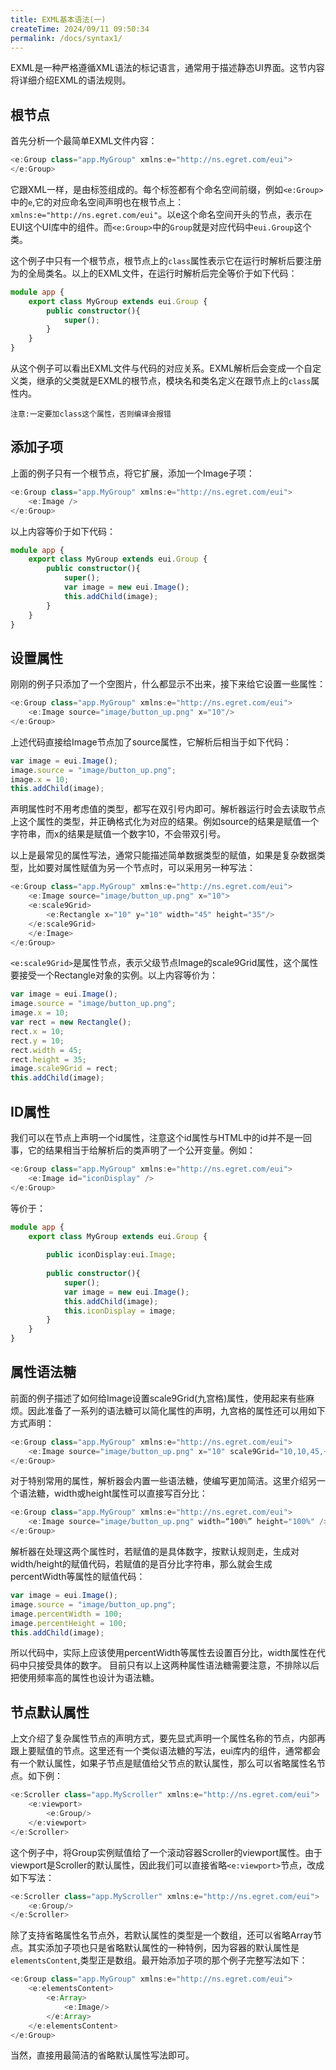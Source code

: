 ```yaml
---
title: EXML基本语法(一)
createTime: 2024/09/11 09:50:34
permalink: /docs/syntax1/
---
```

EXML是一种严格遵循XML语法的标记语言，通常用于描述静态UI界面。这节内容将详细介绍EXML的语法规则。

## 根节点

首先分析一个最简单EXML文件内容：

~~~ typescript
<e:Group class="app.MyGroup" xmlns:e="http://ns.egret.com/eui"> 
</e:Group>
~~~

它跟XML一样，是由标签组成的。每个标签都有个命名空间前缀，例如`<e:Group>`中的`e`,它的对应命名空间声明也在根节点上：`xmlns:e="http://ns.egret.com/eui"`。以e这个命名空间开头的节点，表示在EUI这个UI库中的组件。而`<e:Group>`中的`Group`就是对应代码中`eui.Group`这个类。

这个例子中只有一个根节点，根节点上的`class`属性表示它在运行时解析后要注册为的全局类名。以上的EXML文件，在运行时解析后完全等价于如下代码：

~~~ typescript
module app {    
    export class MyGroup extends eui.Group {        
        public constructor(){
            super();
        }
    }
}
~~~
从这个例子可以看出EXML文件与代码的对应关系。EXML解析后会变成一个自定义类，继承的父类就是EXML的根节点，模块名和类名定义在跟节点上的`class`属性内。

`注意:一定要加class这个属性，否则编译会报错`

## 添加子项

上面的例子只有一个根节点，将它扩展，添加一个Image子项：

~~~ typescript
<e:Group class="app.MyGroup" xmlns:e="http://ns.egret.com/eui"> 	
	<e:Image /> 
</e:Group>
~~~

以上内容等价于如下代码：

~~~ typescript
module app {    
    export class MyGroup extends eui.Group {        
        public constructor(){
            super();
            var image = new eui.Image();
            this.addChild(image);
        }
    }
}
~~~

## 设置属性
刚刚的例子只添加了一个空图片，什么都显示不出来，接下来给它设置一些属性：

~~~ typescript
<e:Group class="app.MyGroup" xmlns:e="http://ns.egret.com/eui"> 
	<e:Image source="image/button_up.png" x="10"/> 
</e:Group>
~~~

上述代码直接给Image节点加了source属性，它解析后相当于如下代码：

~~~ typescript
var image = eui.Image();
image.source = "image/button_up.png";
image.x = 10;
this.addChild(image);
~~~

声明属性时不用考虑值的类型，都写在双引号内即可。解析器运行时会去读取节点上这个属性的类型，并正确格式化为对应的结果。例如source的结果是赋值一个字符串，而x的结果是赋值一个数字10，不会带双引号。

以上是最常见的属性写法，通常只能描述简单数据类型的赋值，如果是复杂数据类型，比如要对属性赋值为另一个节点时，可以采用另一种写法：

~~~ typescript
<e:Group class="app.MyGroup" xmlns:e="http://ns.egret.com/eui"> 
	<e:Image source="image/button_up.png" x="10">
	<e:scale9Grid> 
		<e:Rectangle x="10" y="10" width="45" height="35"/> 
	</e:scale9Grid> 
	</e:Image> 
</e:Group>
~~~

`<e:scale9Grid>`是属性节点，表示父级节点Image的scale9Grid属性，这个属性要接受一个Rectangle对象的实例。以上内容等价为：

~~~ typescript
var image = eui.Image();
image.source = "image/button_up.png";
image.x = 10;
var rect = new Rectangle();
rect.x = 10;
rect.y = 10;
rect.width = 45;
rect.height = 35;
image.scale9Grid = rect;
this.addChild(image);
~~~
## ID属性

我们可以在节点上声明一个id属性，注意这个id属性与HTML中的id并不是一回事，它的结果相当于给解析后的类声明了一个公开变量。例如：

~~~ typescript
<e:Group class="app.MyGroup" xmlns:e="http://ns.egret.com/eui"> 
	<e:Image id="iconDisplay" /> 
</e:Group>
~~~

等价于：

~~~ typescript
module app {    
    export class MyGroup extends eui.Group { 
    
    	public iconDisplay:eui.Image;       
    	
        public constructor(){
            super();
            var image = new eui.Image();
            this.addChild(image);
            this.iconDisplay = image;
        }
    }
}
~~~

## 属性语法糖

前面的例子描述了如何给Image设置scale9Grid(九宫格)属性，使用起来有些麻烦。因此准备了一系列的语法糖可以简化属性的声明，九宫格的属性还可以用如下方式声明：

~~~ typescript
<e:Group class="app.MyGroup" xmlns:e="http://ns.egret.com/eui"> 
	<e:Image source="image/button_up.png" x="10" scale9Grid="10,10,45,~~~ typescript35" /> 
</e:Group>
~~~

对于特别常用的属性，解析器会内置一些语法糖，使编写更加简洁。这里介绍另一个语法糖，width或height属性可以直接写百分比：

~~~ typescript
<e:Group class="app.MyGroup" xmlns:e="http://ns.egret.com/eui"> 
	<e:Image source="image/button_up.png" width=“100%” height="100%" /> 
</e:Group>
~~~

解析器在处理这两个属性时，若赋值的是具体数字，按默认规则走，生成对width/height的赋值代码，若赋值的是百分比字符串，那么就会生成percentWidth等属性的赋值代码：

~~~ typescript
var image = eui.Image();
image.source = "image/button_up.png";
image.percentWidth = 100;
image.percentHeight = 100;
this.addChild(image);
~~~

所以代码中，实际上应该使用percentWidth等属性去设置百分比，width属性在代码中只接受具体的数字。
目前只有以上这两种属性语法糖需要注意，不排除以后把使用频率高的属性也设计为语法糖。

## 节点默认属性

上文介绍了复杂属性节点的声明方式，要先显式声明一个属性名称的节点，内部再跟上要赋值的节点。这里还有一个类似语法糖的写法，eui库内的组件，通常都会有一个默认属性，如果子节点是赋值给父节点的默认属性，那么可以省略属性名节点。如下例：

~~~ typescript
<e:Scroller class="app.MyScroller" xmlns:e="http://ns.egret.com/eui"> 
	<e:viewport> 
		<e:Group/> 
	</e:viewport> 
</e:Scroller>
~~~

这个例子中，将Group实例赋值给了一个滚动容器Scroller的viewport属性。由于viewport是Scroller的默认属性，因此我们可以直接省略`<e:viewport>`节点，改成如下写法：

~~~ typescript
<e:Scroller class="app.MyScroller" xmlns:e="http://ns.egret.com/eui"> 
	<e:Group/> 
</e:Scroller>
~~~

除了支持省略属性名节点外，若默认属性的类型是一个数组，还可以省略Array节点。其实添加子项也只是省略默认属性的一种特例，因为容器的默认属性是`elementsContent`,类型正是数组。最开始添加子项的那个例子完整写法如下：

~~~ typescript
<e:Group class="app.MyGroup" xmlns:e="http://ns.egret.com/eui"> 
	<e:elementsContent> 
		<e:Array> 
			<e:Image/> 
		</e:Array> 
	</e:elementsContent> 
</e:Group>
~~~

当然，直接用最简洁的省略默认属性写法即可。
